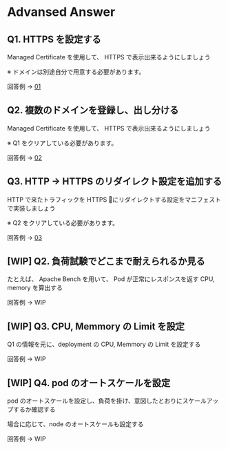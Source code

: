 # Advansed Answer

## Q1. HTTPS を設定する

Managed Certificate を使用して、 HTTPS で表示出来るようにしましょう

※ ドメインは別途自分で用意する必要があります。

回答例 -> [01](./01)

## Q2. 複数のドメインを登録し、出し分ける

Managed Certificate を使用して、 HTTPS で表示出来るようにしましょう

※ Q1 をクリアしている必要があります。


回答例 -> [02](./02)

## Q3. HTTP -> HTTPS のリダイレクト設定を追加する

HTTP で来たトラフィックを HTTPS にリダイレクトする設定をマニフェストで実装しましょう

※ Q2 をクリアしている必要があります。

回答例 -> [03](./03)









## [WIP] Q2. 負荷試験でどこまで耐えられるか見る

たとえば、 Apache Bench を用いて、 Pod が正常にレスポンスを返す CPU, memory を算出する

回答例 -> WIP

## [WIP] Q3. CPU, Memmory の Limit を設定

Q1 の情報を元に、deployment の CPU, Memmory の Limit を設定する 

回答例 -> WIP

## [WIP] Q4. pod のオートスケールを設定

pod のオートスケールを設定し、負荷を掛け、意図したとおりにスケールアップするか確認する

場合に応じて、node のオートスケールも設定する

回答例 -> WIP
